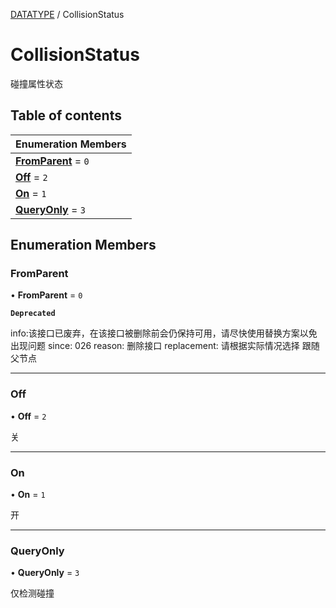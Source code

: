[DATATYPE](../groups/DATATYPE.DATATYPE.md) / CollisionStatus

# CollisionStatus <Badge type="tip" text="Enumeration" /> <Score text="CollisionStatus" />

碰撞属性状态

## Table of contents

| Enumeration Members |
| :-----|
| **[FromParent](Type.CollisionStatus.md#fromparent)** = ``0`` <br> |
| **[Off](Type.CollisionStatus.md#off)** = ``2`` <br> |
| **[On](Type.CollisionStatus.md#on)** = ``1`` <br> |
| **[QueryOnly](Type.CollisionStatus.md#queryonly)** = ``3`` <br> |

## Enumeration Members

### FromParent <Score text="FromParent" /> 

• **FromParent** = ``0``

**`Deprecated`**

info:该接口已废弃，在该接口被删除前会仍保持可用，请尽快使用替换方案以免出现问题 since: 026 reason: 删除接口 replacement: 请根据实际情况选择
跟随父节点

___

### Off <Score text="Off" /> 

• **Off** = ``2``

关

___

### On <Score text="On" /> 

• **On** = ``1``

开

___

### QueryOnly <Score text="QueryOnly" /> 

• **QueryOnly** = ``3``

仅检测碰撞
